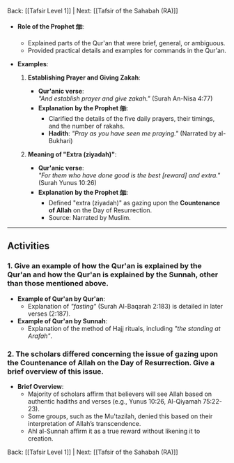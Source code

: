 Back: [[Tafsir Level 1]] | Next: [[Tafsir of the Sahabah (RA)]]

- **Role of the Prophet ﷺ**:  
  - Explained parts of the Qur'an that were brief, general, or ambiguous.
  - Provided practical details and examples for commands in the Qur'an.

- **Examples**:
  1. **Establishing Prayer and Giving Zakah**:  
     - **Qur'anic verse**:  
       *"And establish prayer and give zakah."* (Surah An-Nisa 4:77)  
     - **Explanation by the Prophet ﷺ**:  
       - Clarified the details of the five daily prayers, their timings, and the number of rakahs.  
       - **Hadith**: *"Pray as you have seen me praying."* (Narrated by al-Bukhari)

  2. **Meaning of "Extra (ziyadah)"**:  
     - **Qur'anic verse**:  
       *"For them who have done good is the best [reward] and extra."* (Surah Yunus 10:26)  
     - **Explanation by the Prophet ﷺ**:  
       - Defined "extra (ziyadah)" as gazing upon the **Countenance of Allah** on the Day of Resurrection.  
       - Source: Narrated by Muslim.

---

## **Activities**

### **1. Give an example of how the Qur'an is explained by the Qur'an and how the Qur'an is explained by the Sunnah, other than those mentioned above.**
- **Example of Qur'an by Qur'an**:  
  - Explanation of *"fasting"* (Surah Al-Baqarah 2:183) is detailed in later verses (2:187).  
- **Example of Qur'an by Sunnah**:  
  - Explanation of the method of Hajj rituals, including *"the standing at Arafah"*.

### **2. The scholars differed concerning the issue of gazing upon the Countenance of Allah on the Day of Resurrection. Give a brief overview of this issue.**
- **Brief Overview**:  
  - Majority of scholars affirm that believers will see Allah based on authentic hadiths and verses (e.g., Yunus 10:26, Al-Qiyamah 75:22-23).  
  - Some groups, such as the Mu'tazilah, denied this based on their interpretation of Allah’s transcendence.  
  - Ahl al-Sunnah affirm it as a true reward without likening it to creation.


Back: [[Tafsir Level 1]] | Next: [[Tafsir of the Sahabah (RA)]]